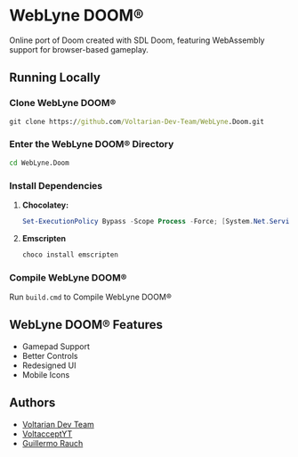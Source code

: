 # WebLyne DOOM®

Online port of Doom created with SDL Doom, featuring WebAssembly support for browser-based gameplay.

## Running Locally

### Clone WebLyne DOOM®
```cmd
git clone https://github.com/Voltarian-Dev-Team/WebLyne.Doom.git
```

### Enter the WebLyne DOOM® Directory
```cmd
cd WebLyne.Doom
```

### Install Dependencies

1. **Chocolatey:**
   ```powershell
   Set-ExecutionPolicy Bypass -Scope Process -Force; [System.Net.ServicePointManager]::SecurityProtocol = [System.Net.ServicePointManager]::SecurityProtocol -bor 3072; iex ((New-Object System.Net.WebClient).DownloadString('https://community.chocolatey.org/install.ps1'))
   ```

2. **Emscripten**
   ```cmd
   choco install emscripten
   ```

### Compile WebLyne DOOM®
Run `build.cmd` to Compile WebLyne DOOM®
## WebLyne DOOM® Features

- Gamepad Support
- Better Controls
- Redesigned UI
- Mobile Icons


## Authors

- [Voltarian Dev Team](https://www.github.com/voltarian-dev-team/)
- [VoltacceptYT](https://github.com/voltacceptyt/)
- [Guillermo Rauch](https://github.com/rauchg/)

